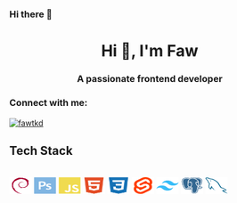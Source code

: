 ### Hi there 👋

<h1 align="center">Hi 👋, I'm Faw</h1>
<h3 align="center">A passionate frontend developer</h3>

<h3 align="left">Connect with me:</h3>
<p align="left">
<a href="https://twitter.com/fawtkd" target="blank"><img align="center" src="https://raw.githubusercontent.com/rahuldkjain/github-profile-readme-generator/master/src/images/icons/Social/twitter.svg" alt="fawtkd" height="30" width="40" /></a>
</p>


## Tech Stack
<div style="display: inline_block"><br>

<img align="center" height="30" width="40" src="https://raw.githubusercontent.com/devicons/devicon/master/icons/debian/debian-plain.svg">
<img align="center" height="30" width="40" src="https://raw.githubusercontent.com/devicons/devicon/master/icons/photoshop/photoshop-plain.svg">
<img align="center" height="30" width="40" src="https://raw.githubusercontent.com/devicons/devicon/master/icons/javascript/javascript-plain.svg">
<img align="center" height="30" width="40" src="https://raw.githubusercontent.com/devicons/devicon/master/icons/html5/html5-plain.svg">
<img align="center" height="30" width="40" src="https://raw.githubusercontent.com/devicons/devicon/master/icons/css3/css3-plain.svg">
<img align="center" height="30" width="40" src="https://raw.githubusercontent.com/devicons/devicon/master/icons/svelte/svelte-original.svg">
<img align="center" height="30" width="40" src="https://raw.githubusercontent.com/devicons/devicon/master/icons/tailwindcss/tailwindcss-plain.svg">
<img align="center" height="30" width="40" src="https://raw.githubusercontent.com/devicons/devicon/master/icons/postgresql/postgresql-plain.svg">
<img align="center" height="30" width="40" src="https://raw.githubusercontent.com/devicons/devicon/master/icons/mysql/mysql-plain.svg">
</div>

          

